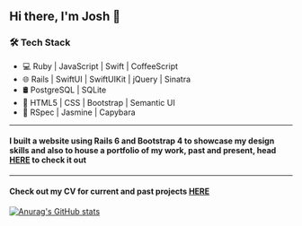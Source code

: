 ## Hi there, I'm Josh 👋

### 🛠 Tech Stack 
- 💻 Ruby | JavaScript | Swift | CoffeeScript
- 🌐 Rails | SwiftUI | SwiftUIKit | jQuery | Sinatra
- 🛢 PostgreSQL | SQLite
- 🎨 HTML5 | CSS | Bootstrap | Semantic UI
- 🔧 RSpec | Jasmine | Capybara

---
#### I built a website using Rails 6 and Bootstrap 4 to showcase my design skills and also to house a portfolio of my work, past and present, head [HERE](http://www.joshua-retallick.com) to check it out
---

#### Check out my CV for current and past projects [HERE](https://github.com/joshuaretallick/cv)

[![Anurag's GitHub stats](https://github-readme-stats.vercel.app/api?username=joshuaretallick)](https://github.com/anuraghazra/github-readme-stats)

